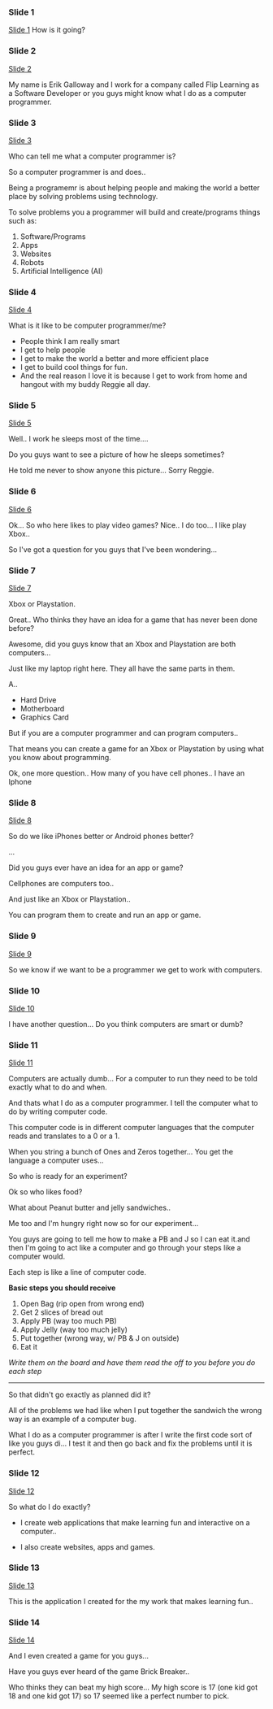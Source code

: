 ### Slide 1

[Slide 1](slides/slide1.jpg?raw=true)
How is it going?

### Slide 2

[Slide 2](slides/slide2.jpg?raw=true)

My name is Erik Galloway and I work for a company called Flip Learning as a Software Developer or you guys might know what I do as a computer programmer.

### Slide 3

[Slide 3](slides/slide3.jpg?raw=true)

Who can tell me what a computer programmer is?

So a computer programmer is and does..

Being a programemr is about helping people and making the world a better place by solving problems using technology.

To solve problems you a programmer will build and create/programs things such as:
1. Software/Programs
2. Apps
3. Websites
4. Robots
5. Artificial Intelligence (AI)

### Slide 4

[Slide 4](slides/slide4.jpg?raw=true)

What is it like to be computer programmer/me?

- People think I am really smart
- I get to help people
- I get to make the world a better and more efficient place
- I get to build cool things for fun.
- And the real reason I love it is because I get to work from home and hangout with my buddy Reggie all day.

### Slide 5

[Slide 5](slides/slide5.jpg?raw=true)

Well.. I work he sleeps most of the time....

Do you guys want to see a picture of how he sleeps sometimes?

He told me never to show anyone this picture... Sorry Reggie.


### Slide 6

[Slide 6](slides/slide6.jpg)

Ok... So who here likes to play video games? Nice..  I do too... I like play Xbox..

So I've got a question for you guys that I've been wondering... 

### Slide 7

[Slide 7](slides/slide7.jpg?raw=true)

Xbox or Playstation.

Great.. Who thinks they have an idea for a game that has never been done before?

Awesome, did you guys know that an Xbox and Playstation are both computers...

Just like my laptop right here. They all have the same parts in them.

A.. 
- Hard Drive
- Motherboard
- Graphics Card

But if you are a computer programmer and can program computers..
 
That means you can create a game for an Xbox or Playstation by using what you know about programming.

Ok, one more question.. How many of you have cell phones.. I have an Iphone

### Slide 8

[Slide 8](slides/slide8.jpg?raw=true)

So do we like iPhones better or Android phones better?

...

Did you guys ever have an idea for an app or game? 

Cellphones are computers too.. 

And just like an Xbox or Playstation.. 

You can program them to create and run an app or game.

### Slide 9

[Slide 9](slides/slide9.jpg?raw=true)

So we know if we want to be a programmer we get to work with computers.

### Slide 10

[Slide 10](slides/slide10.jpg?raw=true)

I have another question... Do you think computers are smart or dumb?

### Slide 11

[Slide 11](slides/slide11.jpg?raw=true)

Computers are actually dumb... For a computer to run they need to be told exactly what to do and when.

And thats what I do as a computer programmer. I tell the computer what to do by writing computer code.

This computer code is in different computer languages that the computer reads and translates to a 0 or a 1.

When you string a bunch of Ones and Zeros together... You get the language a computer uses...

So who is ready for an experiment?


Ok so who likes food?

What about Peanut butter and jelly sandwiches.. 

Me too and I'm hungry right now so for our experiment... 

You guys are going to tell me how to make a PB and J so I can eat it.and then I'm going to act like a computer and go through your steps like a computer would.

Each step is like a line of computer code. 

**Basic steps you should receive**

1. Open Bag (rip open from wrong end)
2. Get 2 slices of bread out
3. Apply PB (way too much PB)
4. Apply Jelly (way too much jelly)
5. Put together (wrong way, w/ PB & J on outside)
6. Eat it

*Write them on the board and have them read the off to you before you do each step*

---

So that didn't go exactly as planned did it?

All of the problems we had like when I put together the sandwich the wrong way is an example of a computer bug.

What I do as a computer programmer is after I write the first code sort of like you guys di... I test it and then go back and fix
the problems until it is perfect.

### Slide 12

[Slide 12](slides/slide12.jpg?raw=true)

So what do I do exactly?

- I create web applications that make learning fun and interactive on a computer.. 
 
- I also create websites, apps and games.

### Slide 13

[Slide 13](slides/slide13.jpg?raw=true)

This is the application I created for the my work that makes learning fun..

### Slide 14

[Slide 14](slides/slide14.jpg?raw=true)

And I even created a game for you guys... 

Have you guys ever heard of the game Brick Breaker..

Who thinks they can beat my high score... My high score is 17 (one kid got 18 and one kid got 17) so 17 seemed like a perfect number to pick.

